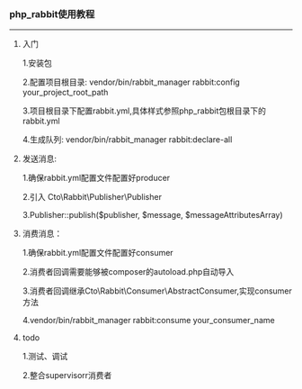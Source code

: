 ### php_rabbit使用教程
---

1. 入门

    1.安装包

    2.配置项目根目录: vendor/bin/rabbit_manager rabbit:config your_project_root_path

    3.项目根目录下配置rabbit.yml,具体样式参照php_rabbit包根目录下的rabbit.yml

    4.生成队列: vendor/bin/rabbit_manager rabbit:declare-all

2. 发送消息:

    1.确保rabbit.yml配置文件配置好producer

    2.引入 Cto\Rabbit\Publisher\Publisher

    3.Publisher::publish($publisher, $message, $messageAttributesArray)

3. 消费消息：

    1.确保rabbit.yml配置文件配置好consumer

    2.消费者回调需要能够被composer的autoload.php自动导入

    3.消费者回调继承Cto\Rabbit\Consumer\AbstractConsumer,实现consumer方法

    4.vendor/bin/rabbit_manager rabbit:consume your_consumer_name

4. todo

    1.测试、调试

    2.整合supervisorr消费者